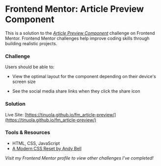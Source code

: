 # Frontend Mentor: Article Preview Component
This is a solution to the _[Article Preview Component](https://www.frontendmentor.io/challenges/article-preview-component-dYBN_pYFT/)_ challenge on Frontend Mentor. Frontend Mentor challenges help improve coding skills through building realistic projects.


### Challenge
Users should be able to:

- View the optimal layout for the component depending on their device's screen size

- See the social media share links when they click the share icon

### Solution
Live Site: [https://tinuola.github.io/fm_article-preview/](https://tinuola.github.io/fm_article-preview/)


### Tools & Resources
- HTML, CSS, JavaScript
- [A Modern CSS Reset by Andy Bell](https://piccalil.li/blog/a-modern-css-reset/)

_Visit my Frontend Mentor profile to view other challenges I've completed!_